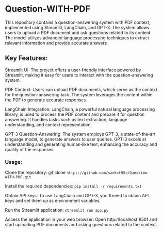 # Question-WITH-PDF
This repository contains a question-answering system with PDF context, implemented using Streamlit, LangChain, and GPT-3. The system allows users to upload a PDF document and ask questions related to its content. The model utilizes advanced language processing techniques to extract relevant information and provide accurate answers

## Key Features:

Streamlit UI: The project offers a user-friendly interface powered by Streamlit, making it easy for users to interact with the question-answering system.

PDF Context: Users can upload PDF documents, which serve as the context for the question-answering task. The system leverages the content within the PDF to generate accurate responses.

LangChain Integration: LangChain, a powerful natural language processing library, is used to process the PDF content and prepare it for question answering. It handles tasks such as text extraction, language understanding, and context representation.

GPT-3 Question-Answering: The system employs GPT-3, a state-of-the-art language model, to generate answers to user queries. GPT-3 excels at understanding and generating human-like text, enhancing the accuracy and quality of the responses.

### Usage:

Clone the repository: git clone ```https://github.com/sanket98a/Question-WITH-PDF.git```


Install the required dependencies: ```pip install -r requirements.txt```

Obtain API keys: To use LangChain and GPT-3, you'll need to obtain API keys and set them up as environment variables.

Run the Streamlit application: ```streamlit run app.py```

Access the application in your web browser: Open http://localhost:8501 and start uploading PDF documents and asking questions related to the context.
